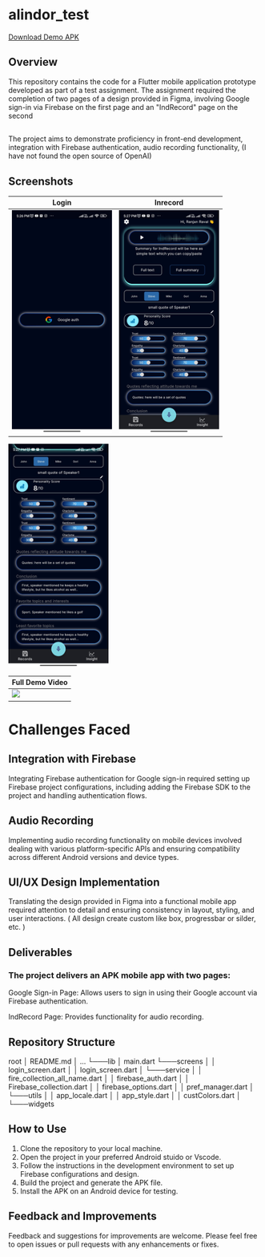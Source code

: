 # alindor_test

 [Download Demo APK](/assets/project_demo/demo.apk)

## Overview
This repository contains the code for a Flutter mobile application prototype developed as part of a test assignment. The assignment required the completion of two pages of a design provided in Figma, involving Google sign-in via Firebase on the first page and an "IndRecord" page on the second 
##
The project aims to demonstrate proficiency in front-end development, integration with Firebase authentication, audio recording functionality, 
(I have not found the open source of OpenAI)

## Screenshots

| Login       | Inrecord           |
| ------------- |:-------------:|
|<img src="/assets/project_demo/login_screen.jpg" width="200"/>| <img src="/assets/project_demo/inrecord.jpg" width="200"/> |

<img src="/assets/project_demo/inrecord2.jpg" width="200"/>

| Full Demo Video  |
| ------------- |
|<img src="/assets/project_demo/demoVideo.mp4" width="200"/>|





# Challenges Faced

## Integration with Firebase
Integrating Firebase authentication for Google sign-in required setting up Firebase project configurations, including adding the Firebase SDK to the project and handling authentication flows.

## Audio Recording
Implementing audio recording functionality on mobile devices involved dealing with various platform-specific APIs and ensuring compatibility across different Android versions and device types.

## UI/UX Design Implementation
Translating the design provided in Figma into a functional mobile app required attention to detail and ensuring consistency in layout, styling, and user interactions.
( All design create custom like box, progressbar or silder, etc. )

## Deliverables
### The project delivers an APK mobile app with two pages:
Google Sign-in Page: Allows users to sign in using their Google account via Firebase authentication.

IndRecord Page: Provides functionality for audio recording.

## Repository Structure

root
│   README.md
│   ...
└───lib
    │   main.dart
    └───screens
    │        │    login_screen.dart
    │        │    login_screen.dart
    │
    └───service
    │        │    fire_collection_all_name.dart
    │        │    firebase_auth.dart
    │        │    Firebase_collection.dart
    │        │    firebase_options.dart
    │        │    pref_manager.dart
    │ 
    └───utils
    │        │    app_locale.dart
    │        │    app_style.dart
    │        │    custColors.dart
    │   
    └───widgets


## How to Use
1. Clone the repository to your local machine.
2. Open the project in your preferred Android stuido or Vscode.
3. Follow the instructions in the development environment to set up Firebase configurations and design.
4. Build the project and generate the APK file.
5. Install the APK on an Android device for testing.

##  Feedback and Improvements
Feedback and suggestions for improvements are welcome. Please feel free to open issues or pull requests with any enhancements or fixes.
